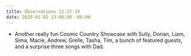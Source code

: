 ```yaml
---
title: Observations 12-21-19
date: 2020-01-02 13:08:00 -06:00
---
```


- Another really fun Cosmic Country Showcase with Sully, Dorian, Liam, Sima, Macie, Andrew, Grelle, Tasha, Tim, a bunch of featured guests, and a surprise three songs with Dad.